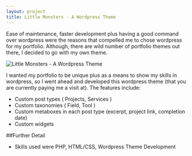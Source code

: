 ```yaml
---
layout: project
title: Little Monsters - A Wordpress Theme
---
```


Ease of maintenance, faster development plus having a good command over wordpress were the reasons that compelled me to chose wordpress for my portfolio. Although, there are wild number of portfolio themes out there, I decided to go with my own theme.

![Little Monsters - A Wordpress Theme](http://i.imgur.com/6W8NYbN.png)

I wanted my portfolio to be unique plus as a means to show my skills in wordpress, so I went ahead and developed this wordpress theme (that you are currently paying me a visit at). The features include:

* Custom post types ( Projects, Services )
* Custom taxonomies ( Field, Tool )
* Custom metaboxes in each post type (excerpt, project link, completion date)
* Custom widgets

##Further Detail

* Skills used were PHP, HTML/CSS, Wordpress Theme Development